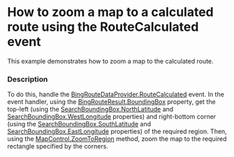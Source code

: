 # How to zoom a map to a calculated route using the RouteCalculated event


This example demonstrates how to zoom a map to the calculated route.


<h3>Description</h3>

<p>To do this, handle the <a href="https://documentation.devexpress.com/#WindowsForms/DevExpressXtraMapBingRouteDataProvider_RouteCalculatedtopic">BingRouteDataProvider.RouteCalculated</a>&nbsp;event. In the event handler, using the <a href="https://documentation.devexpress.com/#WindowsForms/DevExpressXtraMapBingRouteResult_BoundingBoxtopic">BingRouteResult.BoundingBox</a>&nbsp;property, get the top-left (using the <a href="https://documentation.devexpress.com/#WindowsForms/DevExpressXtraMapSearchBoundingBox_NorthLatitudetopic">SearchBoundingBox.NorthLatitude</a>&nbsp;and <a href="https://documentation.devexpress.com/#WindowsForms/DevExpressXtraMapSearchBoundingBox_WestLongitudetopic">SearchBoundingBox.WestLongitude</a>&nbsp;properties) and right-bottom corner (using the <a href="https://documentation.devexpress.com/#WindowsForms/DevExpressXtraMapSearchBoundingBox_SouthLatitudetopic">SearchBoundingBox.SouthLatitude</a>&nbsp;and <a href="https://documentation.devexpress.com/#WindowsForms/DevExpressXtraMapSearchBoundingBox_EastLongitudetopic">SearchBoundingBox.EastLongitude</a>&nbsp;properties) of the required region. Then, using the <a href="https://documentation.devexpress.com/#WindowsForms/DevExpressXtraMapMapControl_ZoomToRegiontopic">MapControl.ZoomToRegion</a>&nbsp;method, zoom the map to the required rectangle specified by the corners.</p>

<br/>


